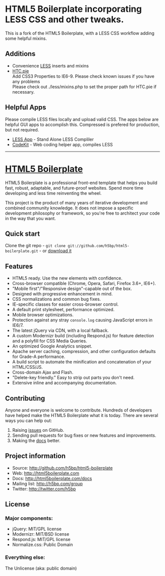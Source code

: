 # HTML5 Boilerplate incorporating LESS CSS and other tweaks.

This is a fork of the HTML5 Boilerplate, with a LESS CSS workflow adding some helpful mixins.

## Additions

* Convenience [LESS](http://lesscss.org/) inserts and mixins
* [HTC.pie](http://css3pie.com/)  
  Add CSS3 Properties to IE6-9. Please check known issues if you have any problems  
	Please check out ./less/mixins.php to set the proper path for HTC.pie if necessary.
	

## Helpful Apps

Please compile LESS files locally and upload valid CSS. The apps below are helpful GUI apps to accomplish this. Compressed is prefered for production, but not required.

* [LESS App](http://incident57.com/less/) - Stand Alone LESS Compliler
* [CodeKit](http://incident57.com/codekit/) - Web coding helper app, compiles LESS

---

# [HTML5 Boilerplate](http://html5boilerplate.com)

HTML5 Boilerplate is a professional front-end template that helps you build fast, robust, adaptable, and future-proof websites. Spend more time developing and less time reinventing the wheel.

This project is the product of many years of iterative development and combined community knowledge. It does not impose a specific development philosophy or framework, so you're free to architect your code in the way that you want.


## Quick start

Clone the git repo - `git clone git://github.com/h5bp/html5-boilerplate.git` - or [download it](https://github.com/h5bp/html5-boilerplate/zipball/master)


## Features

* HTML5 ready. Use the new elements with confidence.
* Cross-browser compatible (Chrome, Opera, Safari, Firefox 3.6+, IE6+).
* "Mobile first"/"Responsive design"-capable out of the box.
* Designed with progressive enhancement in mind.
* CSS normalizations and common bug fixes.
* IE-specific classes for easier cross-browser control.
* A default print stylesheet, performance optimized.
* Mobile browser optimizations.
* Protection against any stray `console.log` causing JavaScript errors in IE6/7.
* The latest jQuery via CDN, with a local fallback.
* A custom Modernizr build (including Respond.js) for feature detection and a polyfill for CSS Media Queries.
* An optimized Google Analytics snippet.
* Apache server caching, compression, and other configuration defaults for Grade-A performance.
* A build script to automate the minification and concatenation of your HTML/CSS/JS.
* Cross-domain Ajax and Flash.
* "Delete-key friendly." Easy to strip out parts you don't need.
* Extensive inline and accompanying documentation.


## Contributing

Anyone and everyone is welcome to contribute. Hundreds of developers have helped make the HTML5 Boilerplate what it is today. There are several ways you can help out:

1. Raising [issues](https://github.com/h5bp/html5-boilerplate/issues) on GitHub.
2. Sending pull requests for bug fixes or new features and improvements.
3. Making the [docs](https://github.com/h5bp/html5-boilerplate/wiki) better.


## Project information

* Source: http://github.com/h5bp/html5-boilerplate
* Web: http://html5boilerplate.com
* Docs: http://html5boilerplate.com/docs
* Mailing list: http://h5bp.com/group
* Twitter: http://twitter.com/h5bp


## License

### Major components:

* jQuery: MIT/GPL license
* Modernizr: MIT/BSD license
* Respond.js: MIT/GPL license
* Normalize.css: Public Domain

### Everything else:

The Unlicense (aka: public domain)
